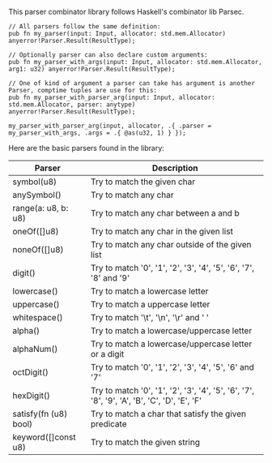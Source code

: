 This parser combinator library follows Haskell's combinator lib Parsec.

```zig
// All parsers follow the same definition:
pub fn my_parser(input: Input, allocator: std.mem.Allocator) anyerror!Parser.Result(ResultType);

// Optionally parser can also declare custom arguments:
pub fn my_parser_with_args(input: Input, allocator: std.mem.Allocator, arg1: u32) anyerror!Parser.Result(ResultType);

// One of kind of argument a parser can take has argument is another Parser, comptime tuples are use for this:
pub fn my_parser_with_parser_arg(input: Input, allocator: std.mem.Allocator, parser: anytype) anyerror!Parser.Result(ResultType);

my_parser_with_parser_arg(input, allocator, .{ .parser = my_parser_with_args, .args = .{ @as(u32, 1) } });

```



Here are the basic parsers found in the library:

| Parser                | Description                                                                                 |
| --------------------- | ------------------------------------------------------------------------------------------- |
| symbol(u8)            | Try to match the given char                                                                 |
| anySymbol()           | Try to match any char                                                                       |
| range(a: u8, b: u8)   | Try to match any char between a and b                                                       |
| oneOf([]u8)           | Try to match any char in the given list                                                     |
| noneOf([]u8)          | Try to match any char outside of the given list                                             |
| digit()               | Try to match '0', '1', '2', '3', '4', '5', '6', '7', '8' and '9'                            |
| lowercase()           | Try to match a lowercase letter                                                             |
| uppercase()           | Try to match a uppercase letter                                                             |
| whitespace()          | Try to match '\t', '\n', '\r' and ' '                                                       |
| alpha()               | Try to match a lowercase/uppercase letter                                                   |
| alphaNum()            | Try to match a lowercase/uppercase letter or a digit                                        |
| octDigit()            | Try to match '0', '1', '2', '3', '4', '5', '6' and '7'                                      |
| hexDigit()            | Try to match '0', '1', '2', '3', '4', '5', '6', '7', '8', '9', 'A', 'B', 'C', 'D', 'E', 'F' |
| satisfy(fn (u8) bool) | Try to match a char that satisfy the given predicate                                        |
| keyword([]const u8)   | Try to match the given string                                                               |